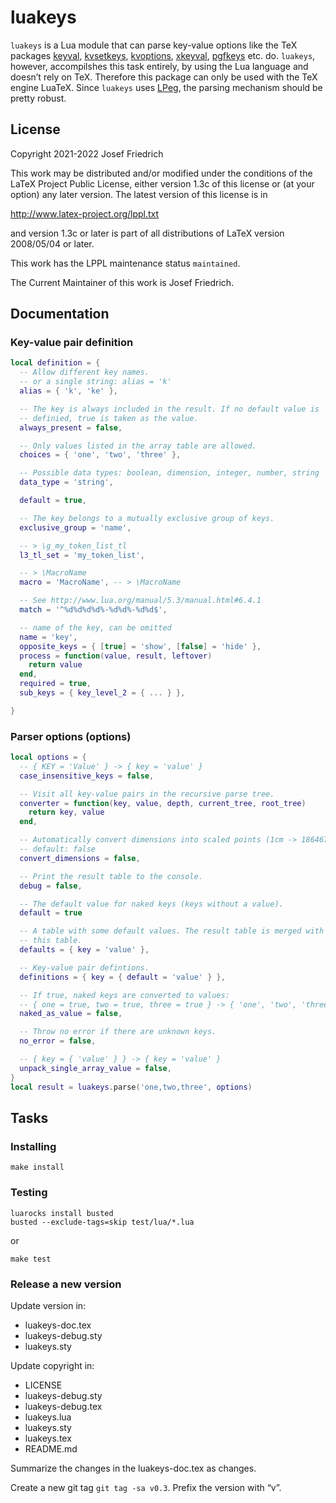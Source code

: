 # luakeys

`luakeys` is a Lua module that can parse key-value options like the
TeX packages [keyval](https://www.ctan.org/pkg/keyval),
[kvsetkeys](https://www.ctan.org/pkg/kvsetkeys),
[kvoptions](https://www.ctan.org/pkg/kvoptions),
[xkeyval](https://www.ctan.org/pkg/xkeyval),
[pgfkeys](https://www.ctan.org/pkg/pgfkeys) etc. do. `luakeys`,
however, accompilshes this task entirely, by using the Lua language and
doesn’t rely on TeX. Therefore this package can only be used with the
TeX engine LuaTeX. Since `luakeys` uses
[LPeg](http://www.inf.puc-rio.br/~roberto/lpeg/), the parsing
mechanism should be pretty robust.

## License

Copyright 2021-2022 Josef Friedrich

This work may be distributed and/or modified under the
conditions of the LaTeX Project Public License, either version 1.3c
of this license or (at your option) any later version.
The latest version of this license is in

http://www.latex-project.org/lppl.txt

and version 1.3c or later is part of all distributions of LaTeX
version 2008/05/04 or later.

This work has the LPPL maintenance status `maintained`.

The Current Maintainer of this work is Josef Friedrich.

## Documentation

### Key-value pair definition

```lua
local definition = {
  -- Allow different key names.
  -- or a single string: alias = 'k'
  alias = { 'k', 'ke' },

  -- The key is always included in the result. If no default value is
  -- definied, true is taken as the value.
  always_present = false,

  -- Only values listed in the array table are allowed.
  choices = { 'one', 'two', 'three' },

  -- Possible data types: boolean, dimension, integer, number, string
  data_type = 'string',

  default = true,

  -- The key belongs to a mutually exclusive group of keys.
  exclusive_group = 'name',

  -- > \g_my_token_list_tl
  l3_tl_set = 'my_token_list',

  -- > \MacroName
  macro = 'MacroName', -- > \MacroName

  -- See http://www.lua.org/manual/5.3/manual.html#6.4.1
  match = '^%d%d%d%d%-%d%d%-%d%d$',

  -- name of the key, can be omitted
  name = 'key',
  opposite_keys = { [true] = 'show', [false] = 'hide' },
  process = function(value, result, leftover)
    return value
  end,
  required = true,
  sub_keys = { key_level_2 = { ... } },

}
```

### Parser options (options)

```lua
local options = {
  -- { KEY = 'Value' } -> { key = 'value' }
  case_insensitive_keys = false,

  -- Visit all key-value pairs in the recursive parse tree.
  converter = function(key, value, depth, current_tree, root_tree)
    return key, value
  end,

  -- Automatically convert dimensions into scaled points (1cm -> 1864679).
  -- default: false
  convert_dimensions = false,

  -- Print the result table to the console.
  debug = false,

  -- The default value for naked keys (keys without a value).
  default = true

  -- A table with some default values. The result table is merged with
  -- this table.
  defaults = { key = 'value' },

  -- Key-value pair defintions.
  definitions = { key = { default = 'value' } },

  -- If true, naked keys are converted to values:
  -- { one = true, two = true, three = true } -> { 'one', 'two', 'three' }
  naked_as_value = false,

  -- Throw no error if there are unknown keys.
  no_error = false,

  -- { key = { 'value' } } -> { key = 'value' }
  unpack_single_array_value = false,
}
local result = luakeys.parse('one,two,three', options)
```

## Tasks

### Installing

```
make install
```

### Testing

```
luarocks install busted
busted --exclude-tags=skip test/lua/*.lua
```

or

```
make test
```

### Release a new version

Update version in:

* luakeys-doc.tex
* luakeys-debug.sty
* luakeys.sty

Update copyright in:

* LICENSE
* luakeys-debug.sty
* luakeys-debug.tex
* luakeys.lua
* luakeys.sty
* luakeys.tex
* README.md

Summarize the changes in the luakeys-doc.tex as changes.

Create a new git tag `git tag -sa v0.3`. Prefix the version with “v”.
